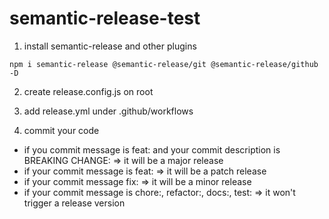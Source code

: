 # semantic-release-test
1. install semantic-release and other plugins
```
npm i semantic-release @semantic-release/git @semantic-release/github -D
```

2. create release.config.js on root

3. add release.yml under .github/workflows


4. commit your code

* if you commit message is feat: and your commit description is BREAKING CHANGE: 
=> it will be a major release
* if your commit message is feat: => it will be a patch release
* if your commit message  fix: => it will be a minor release
* if your commit message is chore:, refactor:, docs:, test: => it won't trigger a release version
